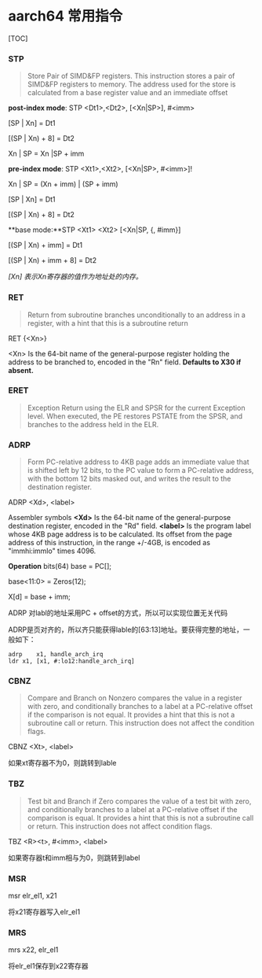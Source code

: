 # aarch64 常用指令

[TOC]

###  STP

>Store Pair of SIMD&FP registers. This instruction stores a pair of SIMD&FP registers to memory. The address used for the store is calculated from a base register value and an immediate offset

**post-index mode**: STP \<Dt1\>,\<Dt2\>, [\<Xn|SP\>], #\<imm\>

[SP | Xn] = Dt1

[(SP | Xn) + 8] = Dt2

Xn | SP =  Xn |SP + imm



**pre-index mode**: STP \<Xt1>,\<Xt2>, [\<Xn|SP\>, #\<imm>]!

Xn | SP = (Xn + imm) | (SP + imm)

[SP | Xn] = Dt1

[(SP | Xn) + 8] = Dt2



**base mode:**STP \<Xt1> \<Xt2> [<Xn|SP, {, #imm}]

[(SP | Xn) + imm] = Dt1

[(SP | Xn) + imm + 8] = Dt2

*[Xn] 表示Xn寄存器的值作为地址处的内存。*



### RET

> Return from subroutine branches unconditionally to an address in a register, with a hint that this is a subroutine  return

 RET {\<Xn\>}

\<Xn\>	Is the 64-bit name of the general-purpose register holding the address to be branched to, 
		encoded in  the "Rn" field. **Defaults to X30 if absent.**

### ERET

> Exception Return using the ELR and SPSR for the current Exception level. When executed, the PE restores PSTATE from the SPSR, and branches to the address held in the ELR.



### ADRP

> Form PC-relative address to 4KB page adds an immediate value that is shifted left by 12 bits, to the PC value to form a PC-relative address, with the bottom 12 bits masked out, and writes the result to the destination register.

ADRP \<Xd\>, \<label\>

Assembler symbols
**\<Xd\>**	Is the 64-bit name of the general-purpose destination register, encoded in the "Rd" field.
**\<label\>**	Is the program label whose 4KB page address is to be calculated. Its offset from the page address of  this instruction, in the range +/-4GB, is encoded as "immhi:immlo" times 4096.

**Operation**
 bits(64) base = PC[]; 

 base\<11:0\> = Zeros(12); 

X[d] = base + imm; 

ADRP 对labl的地址采用PC + offset的方式，所以可以实现位置无关代码

ADRP是页对齐的，所以齐只能获得lable的[63:13]地址。要获得完整的地址，一般如下：
```assembly
adrp	x1, handle_arch_irq
ldr x1, [x1, #:lo12:handle_arch_irq]
```

###  CBNZ

> Compare and Branch on Nonzero compares the value in a register with zero, and conditionally branches to a label  at a PC-relative offset if the comparison is not equal. It provides a hint that this is not a subroutine call or return.  This instruction does not affect the condition flags.

CBNZ \<Xt\>, \<label\>

如果xt寄存器不为0，则跳转到lable



### TBZ

> Test bit and Branch if Zero compares the value of a test bit with zero, and conditionally branches to a label at a  PC-relative offset if the comparison is equal. It provides a hint that this is not a subroutine call or return. This  instruction does not affect condition flags.

TBZ \<R\>\<t\>, #\<imm\>, \<label\>

如果寄存器t和imm相与为0，则跳转到label



### MSR



msr elr_el1, x21

将x21寄存器写入elr_el1



### MRS

mrs x22, elr_el1

将elr_el1保存到x22寄存器


